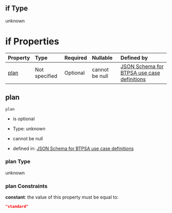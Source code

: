 ## if Type

unknown

# if Properties

| Property      | Type          | Required | Nullable       | Defined by                                                                                                                                                                                                                                  |
| :------------ | :------------ | :------- | :------------- | :------------------------------------------------------------------------------------------------------------------------------------------------------------------------------------------------------------------------------------------ |
| [plan](#plan) | Not specified | Optional | cannot be null | [JSON Schema for BTPSA use case definitions](btpsa-usecase-properties-services-items-allof-1-then-allof-51-then-allof-0-if-properties-plan.md "undefined#/properties/services/items/allOf/1/then/allOf/51/then/allOf/0/if/properties/plan") |

## plan



`plan`

*   is optional

*   Type: unknown

*   cannot be null

*   defined in: [JSON Schema for BTPSA use case definitions](btpsa-usecase-properties-services-items-allof-1-then-allof-51-then-allof-0-if-properties-plan.md "undefined#/properties/services/items/allOf/1/then/allOf/51/then/allOf/0/if/properties/plan")

### plan Type

unknown

### plan Constraints

**constant**: the value of this property must be equal to:

```json
"standard"
```
